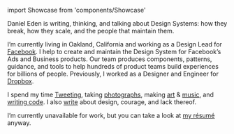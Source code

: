 import Showcase from 'components/Showcase'

<Showcase />

Daniel Eden is writing, thinking, and talking about Design Systems: how they
break, how they scale, and the people that maintain them.

I’m currently living in Oakland, California and working as a Design Lead for
[Facebook](https://facebook.com). I help to create and maintain the Design
System for Facebook’s Ads and Business products. Our team produces components,
patterns, guidance, and tools to help hundreds of product teams build
experiences for billions of people. Previously, I worked as a Designer and
Engineer for [Dropbox](https://dropbox.com).

I spend my time [Tweeting](http://twitter.com/_dte "@_dte on Twitter"), taking
[photographs](https://photos.daneden.me/ "Daniel’s Photography"), making
[art](https://art.daneden.me/ "Daniel’s generative art") & [music](http://soundcloud.com/d4te "Daniel’s music"),
and [writing code](https://github.com/daneden "daneden on GitHub"). I also
[write](/blog "Daniel’s blog posts") about design, courage, and lack thereof.

I’m currently unavailable for work, but you can take a look at [my
résumé](https://www.dropbox.com/s/kq431p4ey1b1ayu/R%C3%A9sum%C3%A9.pdf "Daniel Eden’s résumé") anyway.
